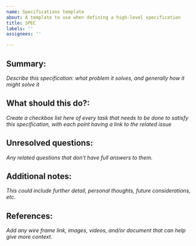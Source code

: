 ```yaml
---
name: Specifications template
about: A template to use when defining a high-level specification
title: SPEC
labels: ''
assignees: ''

---
```


## Summary:
_Describe this specification: what problem it solves, and generally how it might solve it_

## What should this do?:
_Create a checkbox list here of every task that needs to be done to satisfy this specification, with each point having a link to the related issue_

## Unresolved questions:
_Any related questions that don’t have full answers to them._

## Additional notes:
_This could include further detail, personal thoughts, future considerations, etc._

## References:
_Add any wire frame link, images, videos, and/or document that can help give more context._
